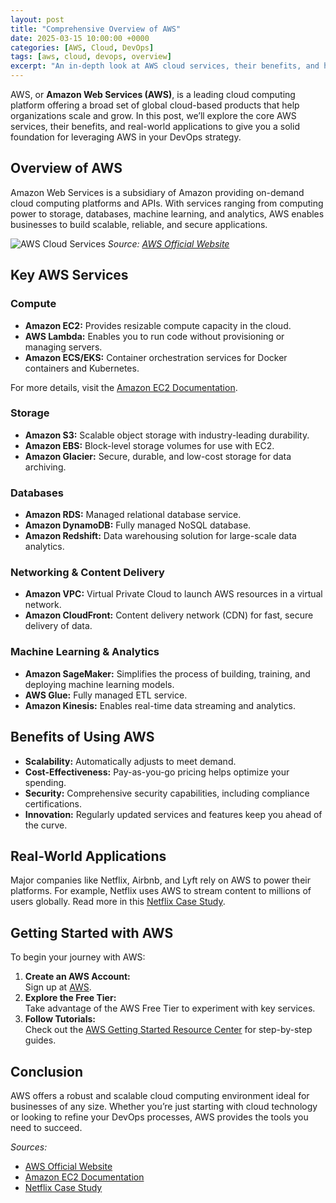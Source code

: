 ```yaml
---
layout: post
title: "Comprehensive Overview of AWS"
date: 2025-03-15 10:00:00 +0000
categories: [AWS, Cloud, DevOps]
tags: [aws, cloud, devops, overview]
excerpt: "An in-depth look at AWS cloud services, their benefits, and how they empower DevOps strategies."
---
```



AWS, or **Amazon Web Services (AWS)**, is a leading cloud computing platform offering a broad set of global cloud-based products that help organizations scale and grow. In this post, we’ll explore the core AWS services, their benefits, and real-world applications to give you a solid foundation for leveraging AWS in your DevOps strategy.

## Overview of AWS

Amazon Web Services is a subsidiary of Amazon providing on-demand cloud computing platforms and APIs. With services ranging from computing power to storage, databases, machine learning, and analytics, AWS enables businesses to build scalable, reliable, and secure applications.

![AWS Cloud Services](https://example.com/path/to/aws-cloud.jpg)
*Source: [AWS Official Website](https://aws.amazon.com/)*

## Key AWS Services

### Compute
- **Amazon EC2:** Provides resizable compute capacity in the cloud.
- **AWS Lambda:** Enables you to run code without provisioning or managing servers.
- **Amazon ECS/EKS:** Container orchestration services for Docker containers and Kubernetes.

For more details, visit the [Amazon EC2 Documentation](https://aws.amazon.com/ec2/).

### Storage
- **Amazon S3:** Scalable object storage with industry-leading durability.
- **Amazon EBS:** Block-level storage volumes for use with EC2.
- **Amazon Glacier:** Secure, durable, and low-cost storage for data archiving.

### Databases
- **Amazon RDS:** Managed relational database service.
- **Amazon DynamoDB:** Fully managed NoSQL database.
- **Amazon Redshift:** Data warehousing solution for large-scale data analytics.

### Networking & Content Delivery
- **Amazon VPC:** Virtual Private Cloud to launch AWS resources in a virtual network.
- **Amazon CloudFront:** Content delivery network (CDN) for fast, secure delivery of data.

### Machine Learning & Analytics
- **Amazon SageMaker:** Simplifies the process of building, training, and deploying machine learning models.
- **AWS Glue:** Fully managed ETL service.
- **Amazon Kinesis:** Enables real-time data streaming and analytics.

## Benefits of Using AWS

- **Scalability:** Automatically adjusts to meet demand.
- **Cost-Effectiveness:** Pay-as-you-go pricing helps optimize your spending.
- **Security:** Comprehensive security capabilities, including compliance certifications.
- **Innovation:** Regularly updated services and features keep you ahead of the curve.

## Real-World Applications

Major companies like Netflix, Airbnb, and Lyft rely on AWS to power their platforms. For example, Netflix uses AWS to stream content to millions of users globally. Read more in this [Netflix Case Study](https://aws.amazon.com/solutions/case-studies/netflix/).

## Getting Started with AWS

To begin your journey with AWS:
1. **Create an AWS Account:**  
   Sign up at [AWS](https://aws.amazon.com/).
2. **Explore the Free Tier:**  
   Take advantage of the AWS Free Tier to experiment with key services.
3. **Follow Tutorials:**  
   Check out the [AWS Getting Started Resource Center](https://aws.amazon.com/getting-started/) for step-by-step guides.

## Conclusion

AWS offers a robust and scalable cloud computing environment ideal for businesses of any size. Whether you’re just starting with cloud technology or looking to refine your DevOps processes, AWS provides the tools you need to succeed.

*Sources:*
- [AWS Official Website](https://aws.amazon.com/)
- [Amazon EC2 Documentation](https://aws.amazon.com/ec2/)
- [Netflix Case Study](https://aws.amazon.com/solutions/case-studies/netflix/)


